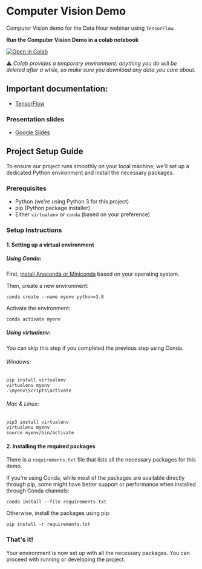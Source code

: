 # Computer Vision Demo
Computer Vision demo for the Data Hour webinar using `TensorFlow`.

**Run the Computer Vision Demo in a colab notebook**

[![Open in Colab](https://colab.research.google.com/assets/colab-badge.svg)](https://colab.research.google.com/github/murilogustineli/computer-vision-demo/blob/main/cv_demo.ipynb)

⚠ _Colab provides a temporary environment: anything you do will be deleted after a while, so make sure you download any data you care about._

## Important documentation:
* [TensorFlow](https://www.tensorflow.org/)

### Presentation slides
* [Google Slides](https://docs.google.com/presentation/d/1dm_KjBm-qY55v8wjmrtgRgqP2azxYjkmfaKipXbDtac/edit?usp=sharing)

## Project Setup Guide

To ensure our project runs smoothly on your local machine, we'll set up a dedicated Python environment and install the necessary packages.
### Prerequisites

- Python (we're using Python 3 for this project)
- pip (Python package installer)
- Either `virtualenv` or `conda` (based on your preference)

### Setup Instructions
#### 1. Setting up a virtual environment

##### Using Conda:
First, [install Anaconda or Miniconda](https://docs.conda.io/projects/conda/en/latest/user-guide/install/index.html) based on your operating system.

Then, create a new environment:

```
conda create --name myenv python=3.8
```

Activate the environment:

```
conda activate myenv
```

##### Using virtualenv:
You can skip this step if you completed the previous step using Conda.
###### Windows:
```
pip install virtualenv
virtualenv myenv
.\myenv\Scripts\activate
```

###### Mac & Linux:
```
pip3 install virtualenv
virtualenv myenv
source myenv/bin/activate
```

#### 2. Installing the required packages

There is a `requirements.txt` file that lists all the necessary packages for this demo.

If you're using Conda, while most of the packages are available directly through pip, some might have better support or performance when installed through Conda channels:

```
conda install --file requirements.txt
```

Otherwise, install the packages using pip:

```
pip install -r requirements.txt
```

### That's it!

Your environment is now set up with all the necessary packages. You can proceed with running or developing the project.
